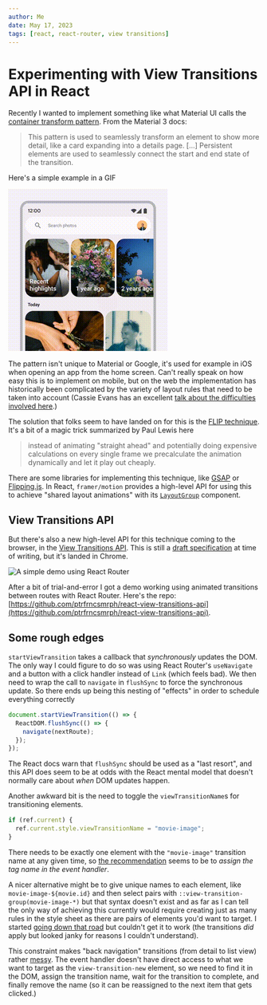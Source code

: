 ```yaml
---
author: Me
date: May 17, 2023
tags: [react, react-router, view transitions]
---
```


# Experimenting with View Transitions API in React

Recently I wanted to implement something like what Material UI calls the [container transform pattern](https://m3.material.io/styles/motion/transitions/transition-patterns#b67cba74-6240-4663-a423-d537b6d21187). From the Material 3 docs:

> This pattern is used to seamlessly transform an element to show more detail, like a card expanding into a details page.
> [...]
> Persistent elements are used to seamlessly connect the start and end state of the transition.

Here's a simple example in a GIF

![](../images/2023-05-21-container-transform.gif)

The pattern isn't unique to Material or Google, it's used for example in iOS when opening an app from the home screen.
Can't really speak on how easy this is to implement on mobile, but on the web the implementation has historically been complicated by the variety of layout rules that need to be taken into account (Cassie Evans has an excellent [talk about the difficulties involved here](https://www.youtube.com/watch?v=POBxxUkvHi4).)

The solution that folks seem to have landed on for this is the [FLIP technique](https://aerotwist.com/blog/flip-your-animations/).
It's a bit of a magic trick summarized by Paul Lewis here

> instead of animating "straight ahead" and potentially doing expensive calculations on every single frame we precalculate the animation dynamically and let it play out cheaply.

There are some libraries for implementing this technique, like [GSAP](https://greensock.com/docs/v3/Plugins/Flip/) or [Flipping.js](https://github.com/davidkpiano/flipping).
In React, `framer/motion` provides a high-level API for using this to achieve "shared layout animations" with its [`LayoutGroup`](https://www.framer.com/motion/layout-group/) component.

## View Transitions API

But there's also a new high-level API for this technique coming to the browser, in the [View Transitions API](https://developer.mozilla.org/en-US/docs/Web/API/View_Transitions_API).
This is still a [draft specification](https://drafts.csswg.org/css-view-transitions-1/) at time of writing, but it's landed in Chrome.

<!-- <image-loader
placeholder="../images/2023-05-21-demo/small.gif"
full-image="../images/2023-05-21-demo/large.gif"
/> -->

![A simple demo using React Router](../images/2023-05-21-demo/large.gif)

After a bit of trial-and-error I got a demo working using animated transitions between routes with React Router. Here's the repo: [https://github.com/ptrfrncsmrph/react-view-transitions-api](https://github.com/ptrfrncsmrph/react-view-transitions-api).

## Some rough edges

`startViewTransition` takes a callback that _synchronously_ updates the DOM.
The only way I could figure to do so was using React Router's `useNavigate` and a button with a click handler instead of `Link` (which feels bad).
We then need to wrap the call to `navigate` in `flushSync` to force the synchronous update.
So there ends up being this nesting of "effects" in order to schedule everything correctly

```ts
document.startViewTransition(() => {
  ReactDOM.flushSync(() => {
    navigate(nextRoute);
  });
});
```

The React docs warn that `flushSync` should be used as a "last resort", and this API does seem to be at odds with the React mental model that doesn't normally care about _when_ DOM updates happen.

Another awkward bit is the need to toggle the `viewTransitionName`s for transitioning elements.

```ts
if (ref.current) {
  ref.current.style.viewTransitionName = "movie-image";
}
```

There needs to be exactly one element with the `"movie-image"` transition name at any given time, so [the recommendation](https://developer.chrome.com/docs/web-platform/view-transitions/#transitioning-elements-dont-need-to-be-the-same-dom-element) seems to be to _assign the tag name in the event handler_.

A nicer alternative might be to give unique names to each element, like `movie-image-${movie.id}` and then select pairs with `::view-transition-group(movie-image-*)` but that syntax doesn't exist and as far as I can tell the only way of achieving this currently would require creating just as many rules in the style sheet as there are pairs of elements you'd want to target.
I started [going down that road](https://github.com/ptrfrncsmrph/react-view-transitions-api/compare/main...dynamic-style-sheet-rules) but couldn't get it to work (the transitions _did_ apply but looked janky for reasons I couldn't understand).

This constraint makes "back navigation" transitions (from detail to list view) rather [messy](https://github.com/ptrfrncsmrph/react-view-transitions-api/commit/9c2a2775a34a2ea8e3a7e1ff90881cb4c8cf4e53#diff-26ad4b834941d9b19ebf9db8082bd202aaf72ea0ddea85f5a8a0cb3c729cc6f2).
The event handler doesn't have direct access to what we want to target as the `view-transition-new` element, so we need to find it in the DOM, assign the transition name, wait for the transition to complete, and finally remove the name (so it can be reassigned to the next item that gets clicked.)
